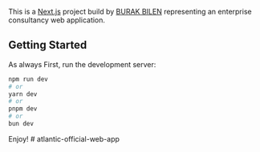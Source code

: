 This is a [Next.js](https://nextjs.org/) project build by [BURAK BILEN](https://www.linkedin.com/in/burak-bilen-483772227/) representing an enterprise consultancy web application.

## Getting Started

As always First, run the development server:

```bash
npm run dev
# or
yarn dev
# or
pnpm dev
# or
bun dev
```

Enjoy!
#   a t l a n t i c - o f f i c i a l - w e b - a p p  
 